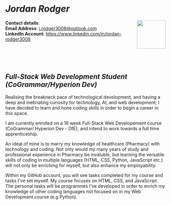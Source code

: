 # _Jordan Rodger_

**Contact details**:
<img align="right" src="https://github.com/JRodger3008/JRodger3008/assets/163458441/91c1bcad-99e5-4110-818d-9f4732262c79" width="90">
<br>
**Email Address**: j.rodger3008@outlook.com
<br>
**LinkedIn Account**: https://www.linkedin.com/in/jordan-rodger3008
<br>
<br>
<br>
<br>
<br>

## _Full-Stack Web Development Student (CoGrammar/Hyperion Dev)_

Realising the breakneck pace of technological development, and having a deep and inebriating curiosity for technology, AI, and web development; I have decided to learn and hone coding skills in order to begin a career in this space.

I am currently enrolled on a 16 week Full-Stack Web Developement course (CoGrammar/ Hyperion Dev - DfE), and intend to work towards a full time apprenticeship.

An ideal of mine is to marry my knowledge of healthcare (Pharmacy) with technology and coding.
Not only would my many years of study and professional experience in Pharmacy be invaluble, but learning the versatile skills of coding in multiple languages (HTML, CSS, Python, JavaScript etc.) will not only be enriching for myself, but also enhance my employability. 

Within my GitHub account, you will see tasks completed for my course and tasks I've set myself. My course focuses on HTML, CSS, and JavaScript. 
<br>
The personal tasks will be programmes I've developed in order to enrich my knowledge of other coding languages not focused on in my Web Development course (e.g Python).  

<!--

**JRodger3008/JRodger3008** is a ✨ _special_ ✨ repository because its `README.md` (this file) appears on your GitHub profile.

Here are some ideas to get you started:

- 🔭 I’m currently working on ...
- 🌱 I’m currently learning ...
- 👯 I’m looking to collaborate on ...
- 🤔 I’m looking for help with ...
- 💬 Ask me about ...
- 📫 How to reach me: ...
- 😄 Pronouns: ...
- ⚡ Fun fact: ...
-->
